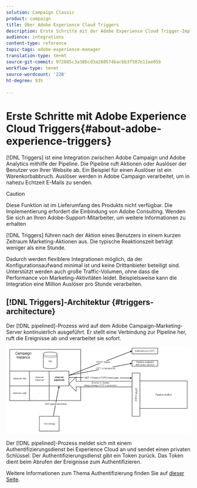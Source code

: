 ```yaml
---
solution: Campaign Classic
product: campaign
title: Über Adobe Experience Cloud Triggers
description: Erste Schritte mit der Adobe Experience Cloud Trigger-Implementierung
audience: integrations
content-type: reference
topic-tags: adobe-experience-manager
translation-type: tm+mt
source-git-commit: 972885c3a38bcd3a260574bacbb3f507e11ae05b
workflow-type: tm+mt
source-wordcount: '228'
ht-degree: 93%

---
```



# Erste Schritte mit Adobe Experience Cloud Triggers{#about-adobe-experience-triggers}

[!DNL Triggers] ist eine Integration zwischen Adobe Campaign und Adobe Analytics mithilfe der Pipeline. Die Pipeline ruft Aktionen oder Auslöser der Benutzer von Ihrer Website ab. Ein Beispiel für einen Auslöser ist ein Warenkorbabbruch. Auslöser werden in Adobe Campaign verarbeitet, um in nahezu Echtzeit E-Mails zu senden.

>[!CAUTION]
>
>Diese Funktion ist im Lieferumfang des Produkts nicht verfügbar. Die Implementierung erfordert die Einbindung von Adobe Consulting. Wenden Sie sich an Ihren Adobe-Support-Mitarbeiter, um weitere Informationen zu erhalten

[!DNL Triggers] führen nach der Aktion eines Benutzers in einem kurzen Zeitraum Marketing-Aktionen aus. Die typische Reaktionszeit beträgt weniger als eine Stunde.

Dadurch werden flexiblere Integrationen möglich, da der Konfigurationsaufwand minimal ist und keine Drittanbieter beteiligt sind.
Unterstützt werden auch große Traffic-Volumen, ohne dass die Performance von Marketing-Aktivitäten leidet. Beispielsweise kann die Integration eine Million Auslöser pro Stunde verarbeiten.

## [!DNL Triggers]-Architektur {#triggers-architecture}

Der [!DNL pipelined]-Prozess wird auf dem Adobe Campaign-Marketing-Server kontinuierlich ausgeführt. Er stellt eine Verbindung zur Pipeline her, ruft die Ereignisse ab und verarbeitet sie sofort.

![](assets/triggers_2.png)

Der [!DNL pipelined]-Prozess meldet sich mit einem Authentifizierungsdienst bei Experience Cloud an und sendet einen privaten Schlüssel. Der Authentifizierungsdienst gibt ein Token zurück. Das Token dient beim Abrufen der Ereignisse zum Authentifizieren.

Weitere Informationen zum Thema Authentifizierung finden Sie auf [dieser Seite](../../integrations/using/configuring-adobe-io.md).
